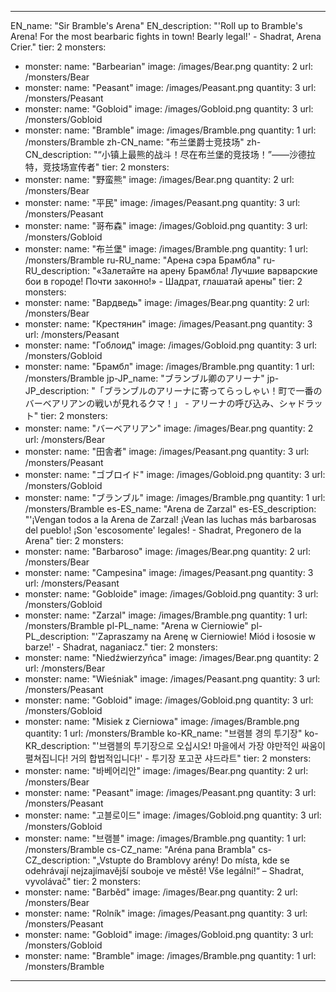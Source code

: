 ---

EN_name: "Sir Bramble's Arena"
EN_description: "'Roll up to Bramble's Arena! For the most bearbaric fights in town! Bearly legal!' - Shadrat, Arena Crier."
tier: 2
monsters:
  - monster:
    name: "Barbearian"
    image: /images/Bear.png
    quantity: 2
    url: /monsters/Bear
  - monster:
    name: "Peasant"
    image: /images/Peasant.png
    quantity: 3
    url: /monsters/Peasant
  - monster:
    name: "Gobloid"
    image: /images/Gobloid.png
    quantity: 3
    url: /monsters/Gobloid
  - monster:
    name: "Bramble"
    image: /images/Bramble.png
    quantity: 1
    url: /monsters/Bramble
zh-CN_name: "布兰堡爵士竞技场"
zh-CN_description: "“小镇上最熊的战斗！尽在布兰堡的竞技场！”——沙德拉特，竞技场宣传者"
tier: 2
monsters:
  - monster:
    name: "野蛮熊"
    image: /images/Bear.png
    quantity: 2
    url: /monsters/Bear
  - monster:
    name: "平民"
    image: /images/Peasant.png
    quantity: 3
    url: /monsters/Peasant
  - monster:
    name: "哥布森"
    image: /images/Gobloid.png
    quantity: 3
    url: /monsters/Gobloid
  - monster:
    name: "布兰堡"
    image: /images/Bramble.png
    quantity: 1
    url: /monsters/Bramble
ru-RU_name: "Арена сэра Брамбла"
ru-RU_description: "«Залетайте на арену Брамбла! Лучшие варварские бои в городе! Почти законно!» - Шадрат, глашатай арены"
tier: 2
monsters:
  - monster:
    name: "Вардведь"
    image: /images/Bear.png
    quantity: 2
    url: /monsters/Bear
  - monster:
    name: "Крестянин"
    image: /images/Peasant.png
    quantity: 3
    url: /monsters/Peasant
  - monster:
    name: "Гоблоид"
    image: /images/Gobloid.png
    quantity: 3
    url: /monsters/Gobloid
  - monster:
    name: "Брамбл"
    image: /images/Bramble.png
    quantity: 1
    url: /monsters/Bramble
jp-JP_name: "ブランブル卿のアリーナ"
jp-JP_description: "「ブランブルのアリーナに寄ってらっしゃい！町で一番のバーベアリアンの戦いが見れるクマ！」 - アリーナの呼び込み、シャドラット"
tier: 2
monsters:
  - monster:
    name: "バーベアリアン"
    image: /images/Bear.png
    quantity: 2
    url: /monsters/Bear
  - monster:
    name: "田舎者"
    image: /images/Peasant.png
    quantity: 3
    url: /monsters/Peasant
  - monster:
    name: "ゴブロイド"
    image: /images/Gobloid.png
    quantity: 3
    url: /monsters/Gobloid
  - monster:
    name: "ブランブル"
    image: /images/Bramble.png
    quantity: 1
    url: /monsters/Bramble
es-ES_name: "Arena de Zarzal"
es-ES_description: "'¡Vengan todos a la Arena de Zarzal! ¡Vean las luchas más barbarosas del pueblo! ¡Son 'escosomente' legales! - Shadrat, Pregonero de la Arena"
tier: 2
monsters:
  - monster:
    name: "Barbaroso"
    image: /images/Bear.png
    quantity: 2
    url: /monsters/Bear
  - monster:
    name: "Campesina"
    image: /images/Peasant.png
    quantity: 3
    url: /monsters/Peasant
  - monster:
    name: "Gobloide"
    image: /images/Gobloid.png
    quantity: 3
    url: /monsters/Gobloid
  - monster:
    name: "Zarzal"
    image: /images/Bramble.png
    quantity: 1
    url: /monsters/Bramble
pl-PL_name: "Arena w Cierniowie"
pl-PL_description: "'Zapraszamy na Arenę w Cierniowie! Miód i łososie w barze!' - Shadrat, naganiacz."
tier: 2
monsters:
  - monster:
    name: "Niedźwierzyńca"
    image: /images/Bear.png
    quantity: 2
    url: /monsters/Bear
  - monster:
    name: "Wieśniak"
    image: /images/Peasant.png
    quantity: 3
    url: /monsters/Peasant
  - monster:
    name: "Gobloid"
    image: /images/Gobloid.png
    quantity: 3
    url: /monsters/Gobloid
  - monster:
    name: "Misiek z Cierniowa"
    image: /images/Bramble.png
    quantity: 1
    url: /monsters/Bramble
ko-KR_name: "브램블 경의 투기장"
ko-KR_description: "'브램블의 투기장으로 오십시오! 마을에서 가장 야만적인 싸움이 펼쳐집니다! 거의 합법적입니다!' - 투기장 포고꾼 샤드라트"
tier: 2
monsters:
  - monster:
    name: "바베어리안"
    image: /images/Bear.png
    quantity: 2
    url: /monsters/Bear
  - monster:
    name: "Peasant"
    image: /images/Peasant.png
    quantity: 3
    url: /monsters/Peasant
  - monster:
    name: "고블로이드"
    image: /images/Gobloid.png
    quantity: 3
    url: /monsters/Gobloid
  - monster:
    name: "브램블"
    image: /images/Bramble.png
    quantity: 1
    url: /monsters/Bramble
cs-CZ_name: "Aréna pana Brambla"
cs-CZ_description: "„Vstupte do Bramblovy arény! Do místa, kde se odehrávají nejzajímavější souboje ve městě! Vše legální!“ – Shadrat, vyvolávač"
tier: 2
monsters:
  - monster:
    name: "Barběd"
    image: /images/Bear.png
    quantity: 2
    url: /monsters/Bear
  - monster:
    name: "Rolník"
    image: /images/Peasant.png
    quantity: 3
    url: /monsters/Peasant
  - monster:
    name: "Gobloid"
    image: /images/Gobloid.png
    quantity: 3
    url: /monsters/Gobloid
  - monster:
    name: "Bramble"
    image: /images/Bramble.png
    quantity: 1
    url: /monsters/Bramble
---